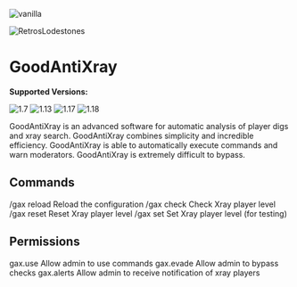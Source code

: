 ![vanilla](https://img.shields.io/badge/DESIGNED%20FOR-VANILLA+%20SERVERS-green?style=for-the-badge)

![RetrosLodestones](https://i.imgur.com/i6DT8m7.png)
# GoodAntiXray
**Supported Versions:**


![1.7](https://img.shields.io/badge/1.7%20to%201.12-LEGACY-blue?style=for-the-badge) ![1.13](https://img.shields.io/badge/1.13%20to%201.16-SUPPORTED-green?style=for-the-badge) ![1.17](https://img.shields.io/badge/%201.17-WORKS-green?style=for-the-badge) ![1.18](https://img.shields.io/badge/1.18-UNSUPPORTED-red?style=for-the-badge)

GoodAntiXray is an advanced software for automatic analysis of player digs and xray search.
GoodAntiXray combines simplicity and incredible efficiency.
GoodAntiXray is able to automatically execute commands and warn moderators.
GoodAntiXray is extremely difficult to bypass.

## Commands
/gax reload Reload the configuration
/gax check Check Xray player level
/gax reset Reset Xray player level
/gax set Set Xray player level (for testing)

## Permissions
gax.use Allow admin to use commands
gax.evade Allow admin to bypass checks
gax.alerts Allow admin to receive notification of xray players
